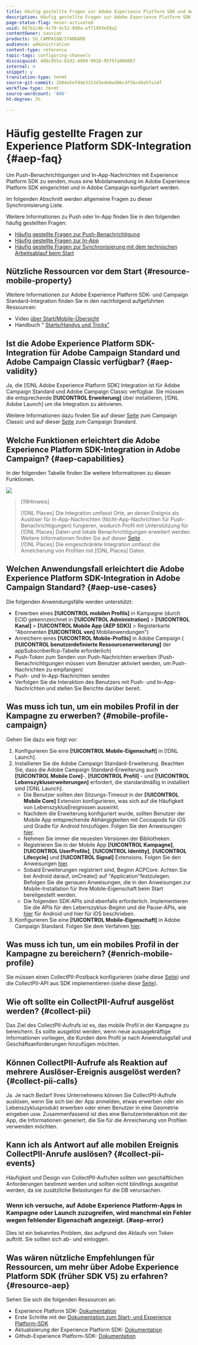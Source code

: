 ```yaml
---
title: Häufig gestellte Fragen zur Adobe Experience Platform SDK und Adobe Campaign-Integration
description: Häufig gestellte Fragen zur Adobe Experience Platform SDK und Adobe Campaign-Integration
page-status-flag: never-activated
uuid: 867b1c4b-4c79-4c52-9d0a-ef71993e50a2
contentOwner: sauviat
products: SG_CAMPAIGN/STANDARD
audience: administration
content-type: reference
topic-tags: configuring-channels
discoiquuid: 406c955a-b2d2-4099-9918-95f5fa966067
internal: n
snippet: y
translation-type: tm+mt
source-git-commit: 2b04a5efdde3153d3ede0ad8bc4f56cd4a5fa1df
workflow-type: tm+mt
source-wordcount: '845'
ht-degree: 3%

---
```



# Häufig gestellte Fragen zur Experience Platform SDK-Integration {#aep-faq}

Um Push-Benachrichtigungen und In-App-Nachrichten mit Experience Platform SDK zu senden, muss eine Mobilanwendung im Adobe Experience Platform SDK eingerichtet und in Adobe Campaign konfiguriert werden.

Im folgenden Abschnitt werden allgemeine Fragen zu dieser Synchronisierung Liste.

Weitere Informationen zu Push oder In-App finden Sie in den folgenden häufig gestellten Fragen:

* [Häufig gestellte Fragen zur Push-Benachrichtigung](../../channels/using/about-push-notifications.md#push-faq)
* [Häufig gestellte Fragen zur In-App](../../channels/using/about-push-notifications.md#in-app-faq)
* [Häufig gestellte Fragen zur Synchronisierung mit dem technischen Arbeitsablauf beim Start](../../administration/using/syncwithlaunch-faq.md)

## Nützliche Ressourcen vor dem Start {#resource-mobile-property}

Weitere Informationen zur Adobe Experience Platform SDK- und Campaign Standard-Integration finden Sie in den nachfolgend aufgeführten Ressourcen:

* Video [über Start/Mobile-Übersicht](https://www.adobe.com/experience-platform/launch.html#acpl-mobile-video)
* Handbuch &quot; [Starts/Handys und Tricks&quot;](https://www.adobe.com/content/dam/www/us/en/experience-platform/launch-tag-manager/pdfs/adobe-cloud-platform-launch-tips-and-tricks-sheet.pdf)

## Ist die Adobe Experience Platform SDK-Integration für Adobe Campaign Standard und Adobe Campaign Classic verfügbar? {#aep-validity}

Ja, die [!DNL Adobe Experience Platform SDK] Integration ist für Adobe Campaign Standard und Adobe Campaign Classic verfügbar. Sie müssen die entsprechende **[!UICONTROL Erweiterung]** über installieren, [!DNL Adobe Launch] um die Integration zu aktivieren.

Weitere Informationen dazu finden Sie auf dieser [Seite](https://aep-sdks.gitbook.io/docs/using-mobile-extensions/adobe-campaignclassic) zum Campaign Classic und auf dieser [Seite](https://aep-sdks.gitbook.io/docs/using-mobile-extensions/adobe-campaign-standard) zum Campaign Standard.

## Welche Funktionen erleichtert die Adobe Experience Platform SDK-Integration in Adobe Campaign? {#aep-capabilities}

In der folgenden Tabelle finden Sie weitere Informationen zu diesen Funktionen.

![](assets/faq.png)

>[!NHinweis]
>
>[!DNL Places] Die Integration umfasst Orte, an denen Ereignis als Auslöser für In-App-Nachrichten (Nicht-App-Nachrichten für Push-Benachrichtigungen) fungieren, wodurch Profil mit Unterstützung für [!DNL Places] Daten und lokale Benachrichtigungen erweitert werden. Weitere Informationen finden Sie auf dieser [Seite](../../channels/using/preparing-and-sending-an-in-app-message.md) . <br>[!DNL Places] Die eingeschränkte Integration umfasst die Anreicherung von Profilen mit [!DNL Places] Daten.

## Welchen Anwendungsfall erleichtert die Adobe Experience Platform SDK-Integration in Adobe Campaign Standard? {#aep-use-cases}

Die folgenden Anwendungsfälle werden unterstützt:

* Erwerben eines **[!UICONTROL mobilen Profils]** in Kampagne (durch ECID gekennzeichnet in **[!UICONTROL Administration]** > **[!UICONTROL Kanal]** > **[!UICONTROL Mobile App (AEP SDK)]** > Registerkarte &quot;Abonnenten **[!UICONTROL von]** Mobilanwendungen&quot;)
* Anreichern eines **[!UICONTROL Mobile-Profils]** in Adobe Campaign ( **[!UICONTROL benutzerdefinierte Ressourcenerweiterung]** der appSubscriberRcp-Tabelle erforderlich)
* Push-Token zum Senden von Push-Nachrichten erwerben (Push-Benachrichtigungen müssen vom Benutzer aktiviert werden, um Push-Nachrichten zu empfangen)
* Push- und In-App-Nachrichten senden
* Verfolgen Sie die Interaktion des Benutzers mit Push- und In-App-Nachrichten und stellen Sie Berichte darüber bereit.

## Was muss ich tun, um ein mobiles Profil in der Kampagne zu erwerben? {#mobile-profile-campaign}

Gehen Sie dazu wie folgt vor:

1. Konfigurieren Sie eine **[!UICONTROL Mobile-Eigenschaft]** in [!DNL Launch].
1. Installieren Sie die Adobe Campaign Standard-Erweiterung. Beachten Sie, dass die Adobe Campaign Standard-Erweiterung auch **[!UICONTROL Mobile Core]**-, **[!UICONTROL Profil]** - und **[!UICONTROL Lebenszykluserweiterungen]** erfordert, die standardmäßig in installiert sind [!DNL Launch].
   * Die Benutzer sollten den Sitzungs-Timeout in der **[!UICONTROL Mobile Core]** Extension konfigurieren, was sich auf die Häufigkeit von LebenszyklusEreignissen auswirkt.
   * Nachdem die Erweiterung konfiguriert wurde, sollten Benutzer der Mobile App entsprechende Abhängigkeiten mit Cocoapods für iOS und Gradle für Android hinzufügen. Folgen Sie den Anweisungen [hier](https://aep-sdks.gitbook.io/docs/using-mobile-extensions/adobe-campaign-standard).
   * Nehmen Sie immer die neuesten Versionen der Bibliotheken.
   * Registrieren Sie in der Mobile App **[!UICONTROL Kampagne]**, **[!UICONTROL UserProfile]**, **[!UICONTROL Identity]**, **[!UICONTROL Lifecycle]** und **[!UICONTROL Signal]** Extensions. Folgen Sie den Anweisungen [hier](https://aep-sdks.gitbook.io/docs/using-mobile-extensions/adobe-campaign-standard#register-the-campaign-standard-extension-with-mobile-core).
   * Sobald Erweiterungen registriert sind, Beginn ACPCore. Achten Sie bei Android darauf, onCreate() auf &quot;Application&quot;festzulegen. Befolgen Sie die genauen Anweisungen, die in den Anweisungen zur Mobile-Installation für Ihre Mobile-Eigenschaft beim Start bereitgestellt werden.
   * Die folgenden SDK-APIs sind ebenfalls erforderlich. Implementieren Sie die APIs für den Lebenszyklus-Beginn und die Pause-APIs, wie [hier](https://aep-sdks.gitbook.io/docs/using-mobile-extensions/mobile-core/lifecycle/lifecycle-extension-in-android) für Android und hier für iOS beschrieben.
1. Konfigurieren Sie eine **[!UICONTROL Mobile-Eigenschaft]** in Adobe Campaign Standard. Folgen Sie dem Verfahren [hier](../../administration/using/configuring-a-mobile-application.md#channel-specific-config).

## Was muss ich tun, um ein mobiles Profil in der Kampagne zu bereichern? {#enrich-mobile-profile}

Sie müssen einen CollectPII-Postback konfigurieren (siehe diese [Seite](https://helpx.adobe.com/campaign/kb/config-app-in-launch.html#PIIpostback)) und die CollectPII-API aus SDK implementieren (siehe diese [Seite](https://aep-sdks.gitbook.io/docs/using-mobile-extensions/mobile-core/mobile-core-api-reference#collect-pii)).

## Wie oft sollte ein CollectPII-Aufruf ausgelöst werden? {#collect-pii}

Das Ziel des CollectPII-Aufrufs ist es, das mobile Profil in der Kampagne zu bereichern. Es sollte ausgelöst werden, wenn neue aussagekräftige Informationen vorliegen, die Kunden dem Profil je nach Anwendungsfall und Geschäftsanforderungen hinzufügen möchten.

## Können CollectPII-Aufrufe als Reaktion auf mehrere Auslöser-Ereignis ausgelöst werden? {#collect-pii-calls}

Ja. Je nach Bedarf Ihres Unternehmens können Sie CollectPII-Aufrufe auslösen, wenn Sie sich bei der App anmelden, etwas erwerben oder ein Lebenszyklusprodukt erwerben oder einen Benutzer in eine Geometrie eingeben usw. Zusammenfassend ist dies eine Benutzerinteraktion mit der App, die Informationen generiert, die Sie für die Anreicherung von Profilen verwenden möchten.

## Kann ich als Antwort auf alle mobilen Ereignis CollectPII-Anrufe auslösen? {#collect-pii-events}

Häufigkeit und Design von CollectPII-Aufrufen sollten von geschäftlichen Anforderungen bestimmt werden und sollten nicht blindlings ausgelöst werden, da sie zusätzliche Belastungen für die DB verursachen.

### Wenn ich versuche, auf Adobe Experience Platform-Apps in Kampagne oder Launch zuzugreifen, wird manchmal ein Fehler wegen fehlender Eigenschaft angezeigt. {#aep-error}

Dies ist ein bekanntes Problem, das aufgrund des Ablaufs von Token auftritt. Sie sollten sich ab- und einloggen.

## Was wären nützliche Empfehlungen für Ressourcen, um mehr über Adobe Experience Platform SDK (früher SDK V5) zu erfahren?{#resource-aep}

Sehen Sie sich die folgenden Ressourcen an:

* Experience Platform SDK- [Dokumentation](https://aep-sdks.gitbook.io/docs/)
* Erste Schritte mit der [Dokumentation zum Start- und Experience Platform-SDK](https://aep-sdks.gitbook.io/docs/getting-started/create-a-mobile-property)
* Aktualisierung der Experience Platform SDK- [Dokumentation](https://aep-sdks.gitbook.io/docs/resources/upgrading-to-aep)
* Github-Experience Platform-SDK- [Dokumentation](https://github.com/Adobe-Marketing-Cloud/acp-sdks/)

